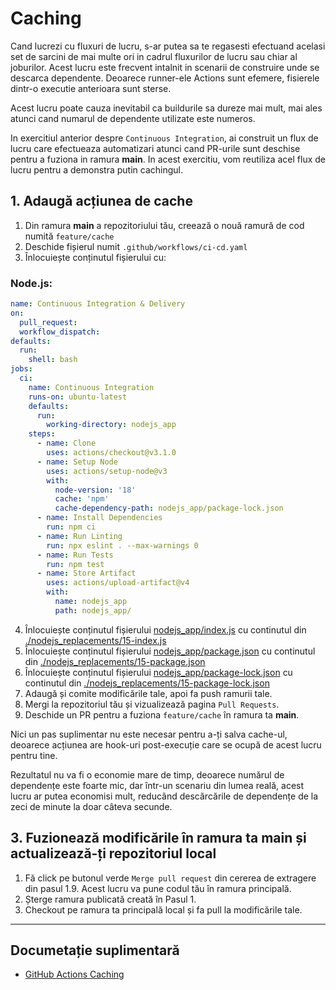 # Caching

Cand lucrezi cu fluxuri de lucru, s-ar putea sa te regasesti efectuand acelasi set de sarcini de mai multe ori in cadrul fluxurilor de lucru sau chiar al joburilor. Acest lucru este frecvent intalnit in scenarii de construire unde se descarca dependente. Deoarece runner-ele Actions sunt efemere, fisierele dintr-o executie anterioara sunt sterse.

Acest lucru poate cauza inevitabil ca buildurile sa dureze mai mult, mai ales atunci cand numarul de dependente utilizate este numeros.

In exercitiul anterior despre `Continuous Integration`, ai construit un flux de lucru care efectueaza automatizari atunci cand PR-urile sunt deschise pentru a fuziona in ramura **main**. In acest exercitiu, vom reutiliza acel flux de lucru pentru a demonstra putin cachingul.

## 1. Adaugă acțiunea de cache
1. Din ramura **main** a repozitoriului tău, creează o nouă ramură de cod numită `feature/cache`
2. Deschide fișierul numit `.github/workflows/ci-cd.yaml`
3. Înlocuiește conținutul fișierului cu:

### Node.js:

```yaml
name: Continuous Integration & Delivery
on:
  pull_request:
  workflow_dispatch:
defaults:
  run:
    shell: bash
jobs:
  ci:
    name: Continuous Integration
    runs-on: ubuntu-latest
    defaults:
      run:
        working-directory: nodejs_app
    steps:
      - name: Clone
        uses: actions/checkout@v3.1.0
      - name: Setup Node
        uses: actions/setup-node@v3
        with:
          node-version: '18'
          cache: 'npm'
          cache-dependency-path: nodejs_app/package-lock.json
      - name: Install Dependencies
        run: npm ci
      - name: Run Linting
        run: npx eslint . --max-warnings 0
      - name: Run Tests
        run: npm test
      - name: Store Artifact
        uses: actions/upload-artifact@v4
        with:
          name: nodejs_app
          path: nodejs_app/
```

4. Înlocuiește conținutul fișierului [nodejs_app/index.js](./nodejs_app/index.js) cu continutul din [./nodejs_replacements/15-index.js](./nodejs_replacements/15-index.js)
5. Înlocuiește conținutul fișierului [nodejs_app/package.json](./nodejs_app/package.json) cu continutul din [./nodejs_replacements/15-package.json](./nodejs_replacements/15-package.json)
6. Înlocuiește conținutul fișierului [nodejs_app/package-lock.json](./nodejs_app/package-lock.json) cu continutul din [./nodejs_replacements/15-package-lock.json](./nodejs_replacements/15-package-lock.json)
7. Adaugă și comite modificările tale, apoi fa push ramurii tale.
8. Mergi la repozitoriul tău și vizualizează pagina `Pull Requests`.
9. Deschide un PR pentru a fuziona `feature/cache` în ramura ta **main**.

Nici un pas suplimentar nu este necesar pentru a-ți salva cache-ul, deoarece acțiunea are hook-uri post-execuție care se ocupă de acest lucru pentru tine.

Rezultatul nu va fi o economie mare de timp, deoarece numărul de dependențe este foarte mic, dar într-un scenariu din lumea reală, acest lucru ar putea economisi mult, reducând descărcările de dependențe de la zeci de minute la doar câteva secunde.

## 3. Fuzionează modificările în ramura ta **main** și actualizează-ți repozitoriul local

1. Fă click pe butonul verde `Merge pull request` din cererea de extragere din pasul 1.9. Acest lucru va pune codul tău în ramura principală.
2. Șterge ramura publicată creată în Pasul 1.
3. Checkout pe ramura ta principală local și fa pull la modificările tale.

---

## Documetație suplimentară
- [GitHub Actions Caching](https://github.com/actions/cache)